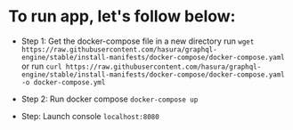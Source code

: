 # To run app, let's follow below:

- Step 1: Get the docker-compose file
in a new directory run
`wget https://raw.githubusercontent.com/hasura/graphql-engine/stable/install-manifests/docker-compose/docker-compose.yaml`
or run
`curl https://raw.githubusercontent.com/hasura/graphql-engine/stable/install-manifests/docker-compose/docker-compose.yaml -o docker-compose.yml`

- Step 2: Run docker compose
`docker-compose up`

- Step: Launch console
`localhost:8080`